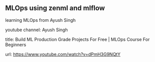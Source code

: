 ## MLOps using zenml and mlflow

learning MLOps from Ayush Singh 

youtube channel: Ayush Singh

title: Build ML Production Grade Projects For Free | MLOps Course For Beginners

url: https://www.youtube.com/watch?v=dPmH3G9NQtY